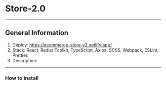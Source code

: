 # Store-2.0

---

## General Information
1. Deploy: https://ecommerce-store-v2.netlify.app/
2. Stack: React, Redux Toolkit, TypeScript, Axios, SCSS, Webpack, ESLint, Prettier.
3. Description:

---

### How to install
